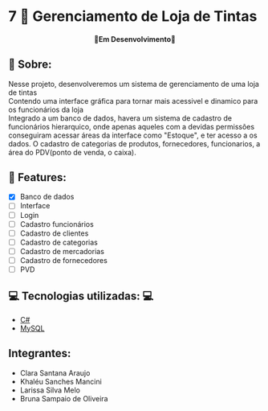 # 7 :open_file_folder: Gerenciamento de Loja de Tintas
<h4 align="center">🚧Em Desenvolvimento🚧</h4>

## :scroll: Sobre: 
Nesse projeto, desenvolveremos um sistema de gerenciamento de uma loja de tintas <br/>
Contendo uma interface gráfica para tornar mais acessivel e dinamico para os funcionários da loja<br/>
Integrado a um banco de dados, havera um sistema de cadastro de funcionários hierarquico, onde apenas aqueles com a devidas permissões conseguiram 
acessar áreas da interface como "Estoque", e ter acesso a os dados. O cadastro de categorias de produtos, fornecedores, funcionarios, a área do PDV(ponto de venda, o caixa).<br>

## :newspaper: Features: 
- [X] Banco de dados
- [ ] Interface 
- [ ] Login
- [ ] Cadastro funcionários
- [ ] Cadastro de clientes
- [ ] Cadastro de categorias
- [ ] Cadastro de mercadorias
- [ ] Cadastro de fornecedores
- [ ] PVD 

## :computer: Tecnologias utilizadas: :computer:
- [C#](https://learn.microsoft.com/pt-br/dotnet/csharp/)
- [MySQL](https://dev.mysql.com/doc/)

## Integrantes:
- Clara Santana Araujo
- Khaléu Sanches Mancini
- Larissa Silva Melo 
- Bruna Sampaio de Oliveira
